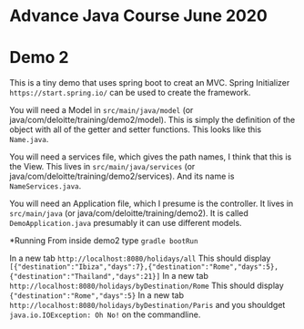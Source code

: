 # Advance Java Course June 2020
 # Demo 2

 This is a tiny demo that uses spring boot to creat an MVC.
 Spring Initializer `https://start.spring.io/` can be used to create the framework. 

 You will need a Model in `src/main/java/model` (or java/com/deloitte/training/demo2/model).
 This is simply the definition of the object with all of the getter and setter functions.
 This looks like this `Name.java`.

 You will need a services file, which gives the path names, I think that this is the View.
 This lives in  `src/main/java/services` (or java/com/deloitte/training/demo2/services).
 And its name is `NameServices.java`.

 You will need an Application file, which I presume is the controller.
 It lives in `src/main/java` (or java/com/deloitte/training/demo2).
 It is called `DemoApplication.java` presumably it can use different models.


*Running
From inside demo2 type `gradle bootRun`

In a new tab `http://localhost:8080/holidays/all`
This should display `[{"destination":"Ibiza","days":7},{"destination":"Rome","days":5},{"destination":"Thailand","days":21}]`
In a new tab `http://localhost:8080/holidays/byDestination/Rome`
This should display `{"destination":"Rome","days":5}`
In a new tab `http://localhost:8080/holidays/byDestination/Paris` and you shouldget `java.io.IOException: Oh No!` on the commandline.



